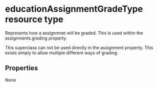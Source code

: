 # educationAssignmentGradeType resource type

Represents how a assignmnet will be graded.  This is used within the assignments.grading property.

This superclass can not be used directly in the assignment property.  This exists simply to allow multiple different ways of grading.


## Properties
None

<!-- uuid: 8fcb5dbc-d5aa-4681-8e31-b001d5168d79
2015-10-25 14:57:30 UTC -->
<!-- {
  "type": "#page.annotation",
  "description": "educationAssignmentGradeType resource",
  "keywords": "",
  "section": "documentation",
  "tocPath": ""
}-->